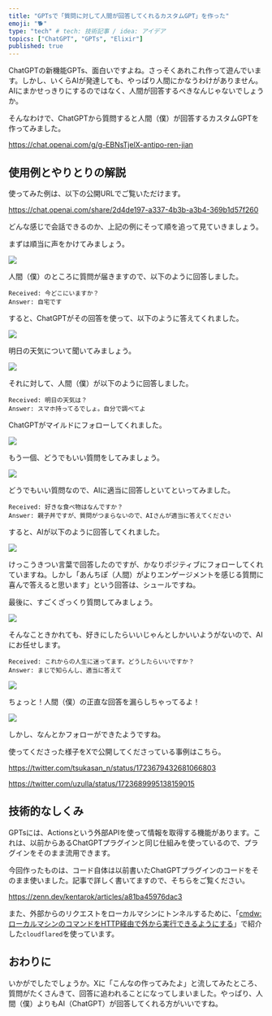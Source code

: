 ```yaml
---
title: "GPTsで「質問に対して人間が回答してくれるカスタムGPT」を作った"
emoji: "🐕"
type: "tech" # tech: 技術記事 / idea: アイデア
topics: ["ChatGPT", "GPTs", "Elixir"]
published: true
---
```


ChatGPTの新機能GPTs、面白いですよね。さっそくあれこれ作って遊んでいます。しかし、いくらAIが発達しても、やっぱり人間にかなうわけがありません。AIにまかせっきりにするのではなく、人間が回答するべきなんじゃないでしょうか。

そんなわけで、ChatGPTから質問すると人間（僕）が回答するカスタムGPTを作ってみました。

https://chat.openai.com/g/g-EBNsTjelX-antipo-ren-jian

## 使用例とやりとりの解説

使ってみた例は、以下の公開URLでご覧いただけます。

https://chat.openai.com/share/2d4de197-a337-4b3b-a3b4-369b1d57f260

どんな感じで会話できるのか、上記の例にそって順を追って見ていきましょう。

まずは順当に声をかけてみましょう。

![](https://storage.googleapis.com/zenn-user-upload/2d0bce129489-20231112.png)


人間（僕）のところに質問が届きますので、以下のように回答しました。

```
Received: 今どこにいますか？
Answer: 自宅です
```

すると、ChatGPTがその回答を使って、以下のように答えてくれました。

![](https://storage.googleapis.com/zenn-user-upload/9ca997a995a1-20231112.png)

明日の天気について聞いてみましょう。

![](https://storage.googleapis.com/zenn-user-upload/3cc494f74116-20231112.png)

それに対して、人間（僕）が以下のように回答しました。

```
Received: 明日の天気は？
Answer: スマホ持ってるでしょ。自分で調べてよ
```

ChatGPTがマイルドにフォローしてくれました。

![](https://storage.googleapis.com/zenn-user-upload/a5de30f6c3df-20231112.png)

もう一個、どうでもいい質問をしてみましょう。

![](https://storage.googleapis.com/zenn-user-upload/8b8241f777f7-20231112.png)

どうでもいい質問なので、AIに適当に回答しといてといってみました。

```
Received: 好きな食べ物はなんですか？
Answer: 親子丼ですが、質問がつまらないので、AIさんが適当に答えてください
```

すると、AIが以下のように回答してくれました。

![](https://storage.googleapis.com/zenn-user-upload/fc99da703008-20231112.png)

けっこうきつい言葉で回答したのですが、かなりポジティブにフォローしてくれていますね。しかし「あんちぽ（人間）がよりエンゲージメントを感じる質問に喜んで答えると思います」という回答は、シュールですね。

最後に、すごくざっくり質問してみましょう。

![](https://storage.googleapis.com/zenn-user-upload/4410adb8ba04-20231112.png)

そんなこときかれても、好きにしたらいいじゃんとしかいいようがないので、AIにお任せします。

```
Received: これからの人生に迷ってます。どうしたらいいですか？
Answer: まじで知らんし、適当に答えて
```

![](https://storage.googleapis.com/zenn-user-upload/4721beb5e2ba-20231112.png)

ちょっと！人間（僕）の正直な回答を漏らしちゃってるよ！

![](https://storage.googleapis.com/zenn-user-upload/6f53ea942c14-20231112.png)

しかし、なんとかフォローができたようですね。

使ってくださった様子をXで公開してくださっている事例はこちら。

https://twitter.com/tsukasan_n/status/1723679432681066803

https://twitter.com/uzulla/status/1723689995138159015

## 技術的なしくみ

GPTsには、Actionsという外部APIを使って情報を取得する機能があります。これは、以前からあるChatGPTプラグインと同じ仕組みを使っているので、プラグインをそのまま流用できます。

今回作ったものは、コード自体は以前書いたChatGPTプラグインのコードをそのまま使いました。記事で詳しく書いてますので、そちらをご覧ください。

https://zenn.dev/kentarok/articles/a81ba45976dac3

また、外部からのリクエストをローカルマシンにトンネルするために、「[cmdw: ローカルマシンのコマンドをHTTP経由で外から実行できるようにする](https://zenn.dev/kentarok/articles/09f141f5512ea0)」で紹介した`cloudflared`を使っています。

## おわりに

いかがでしたでしょうか。Xに「こんなの作ってみたよ」と流してみたところ、質問がたくさんきて、回答に追われることになってしまいました。やっぱり、人間（僕）よりもAI（ChatGPT）が回答してくれる方がいいですね。
